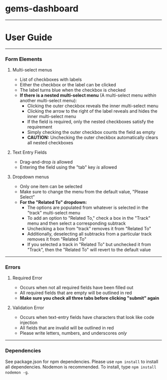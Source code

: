 # gems-dashboard
 
***
# User Guide 

_____

### Form Elements

1. Multi-select menus
    * List of checkboxes with labels
	* Either the checkbox or the label can be clicked
	* The label turns blue when the checkbox is checked
	* __If there is a nested multi-select menu__ (A multi-select menu *within* another multi-select menu):
		* Clicking the outer checkbox reveals the inner multi-select menu
		* Clicking the arrow to the right of the label reveals and hides the inner multi-select menu
	    * If the field is required, only the nested checkboxes satisfy the requirement
		* Simply checking the outer checkbox counts the field as empty
		* __CAUTION:__ Unchecking the outer checkbox automatically clears all nested checkboxes
		
2. Text Entry Fields
    * Drag-and-drop *is* allowed
	* Entering the field using the "tab" key *is* allowed
	
3. Dropdown menus
    * Only one item can be selected
	* Make sure to change the menu from the default value, "Please Select"
	* __For the "Related To" dropdown:__
		* The options are populated from whatever is selected in the "track" multi-select menu
		* To add an option to "Related To," check a box in the "Track" menu and then select a corresponding subtrack
		* Unchecking a box from "track" removes it from "Related To"
		* Additionally, deselecting all subtracks from a particular track removes it from "Related To"
		* If you selected a track in "Related To" but unchecked it from "Track", then the "Related To" will revert to the default value
	
----

### Errors

1. Required Error
	* Occurs when not all required fields have been filled out
	* All required fields that are empty will be outlined in red
	* __Make sure you check all three tabs before clicking "submit" again__

2. Validation Error
	* Occurs when text-entry fields have characters that look like code injection
	* All fields that are invalid will be outlined in red
	* Please write letters, numbers, and underscores *only*

---

### Dependencies

See package.json for npm dependencies. Please use `npm install` to install all dependencies.
Nodemon is recommended. To install, type `npm install nodemon -g`.